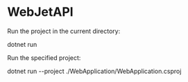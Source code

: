 # WebJetAPI

Run the project in the current directory:

dotnet run

Run the specified project:

dotnet run --project ./WebApplication/WebApplication.csproj